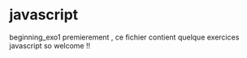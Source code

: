 javascript
==========

beginning_exo1
premierement , ce fichier contient quelque exercices javascript so welcome !! 

